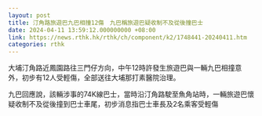 ```yaml
---
layout: post
title: 汀角路旅遊巴九巴相撞12傷　九巴稱旅遊巴疑收制不及從後撞巴士
date: 2024-04-11 13:59:12.000000000 +08:00
link: https://news.rthk.hk/rthk/ch/component/k2/1748441-20240411.htm
categories: rthk
---
```


大埔汀角路近鳳園路往三門仔方向，中午12時許發生旅遊巴與一輛九巴相撞意外，初步有12人受輕傷，全部送往大埔那打素醫院治理。

九巴回應說，該輛涉事的74K線巴士，當時沿汀角路駛至魚角站時，一輛旅遊巴懷疑收制不及從後撞到巴士車尾，初步消息指巴士車長及2名乘客受輕傷
